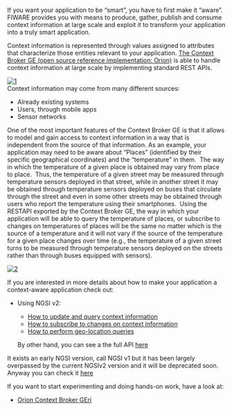 If you want your application to be “smart”, you have to first make it
“aware”. FIWARE provides you with means to produce, gather, publish and
consume context information at large scale and exploit it to transform
your application into a truly smart application.  

Context information is represented through values assigned to attributes
that characterize those entities relevant to your application. [The Context Broker GE (open source reference implementation: Orion)](http://catalogue.fiware.org/enablers/publishsubscribe-context-broker-orion-context-broker)
is able to handle context information at large scale by implementing
standard REST APIs. 

[![1](images/1.png)](images/1.png)  
Context information may come from many different sources:

-   Already existing systems
-   Users, through mobile apps
-   Sensor networks

One of the most important features of the Context Broker GE is that it
allows to model and gain access to context information in a way that is
independent from the source of that information. As an example, your
application may need to be aware about “Places” (identified by their
specific geographical coordinates) and the “temperature” in them.  The
way in which the temperature of a given place is obtained may vary from
place to place.  Thus, the temperature of a given street may be measured
through temperature sensors deployed in that street, while in another
street it may be obtained through temperature sensors deployed on buses
that circulate through the street and even in some other streets may be
obtained through users who report the temperature using their
smartphones.  Using the RESTAPI exported by the Context Broker GE, the
way in which your application will be able to query the temperature of
places, or subscribe to changes on temperatures of places will be the
same no matter which is the source of a temperature and it will not vary
if the source of the temperature for a given place changes over time
(e.g., the temperature of a given street turns to be measured through
temperature sensors deployed on the streets rather than through buses
equipped with sensors).

[![2](images/2.png)](images/2.png)

If you are interested in more details about how to make your application
a context-aware application check out:

- Using NGSI v2:
    - [How to update and query context information](v2/how-to-update-and-query-context-information.md)
    - [How to subscribe to changes on context information](v2/how-to-subscribe-to-changes-on-context-information.md)
    - [How to perform geo-location queries](v2/how-to-perform-geo-located-queries.md)
    
  By other hand, you can see a the full API [here](http://fiware.github.io/specifications/ngsiv2/latest/cookbook/)

It exists an early NGSI version, call NGSI v1 but it has been largely overpassed by the current NGSIv2 version and it will be deprecated soon. Anyway you can check it [here](http://fiware.github.io/context.Orion/api/v1/)


If you want to start experimenting and doing hands-on work, have a look at:

- [Orion Context Broker GEri](http://github.com/fiware/context.orion)
